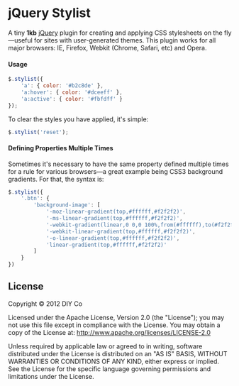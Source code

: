 # jQuery Stylist

A tiny <strong>1kb</strong> [jQuery](http://jquery.com) plugin for creating and applying CSS stylesheets on the fly—useful for sites with user-generated themes. This plugin works for all major browsers: IE, Firefox, Webkit (Chrome, Safari, etc) and Opera.

#### Usage

```javascript
$.stylist({
	'a': { color: '#b2c8de' },
	'a:hover': { color: '#dceeff' },
	'a:active': { color: '#fbfdff' }
});
```

To clear the styles you have applied, it's simple:

```javascript
$.stylist('reset');
```

#### Defining Properties Multiple Times

Sometimes it's necessary to have the same property defined multiple times for a rule for various browsers—a great example being CSS3 background gradients. For that, the syntax is:

```javascript
$.stylist({
	'.btn': {
		'background-image': [
			'-moz-linear-gradient(top,#ffffff,#f2f2f2)',
			'-ms-linear-gradient(top,#ffffff,#f2f2f2)',
			'-webkit-gradient(linear,0 0,0 100%,from(#ffffff),to(#f2f2f2))',
			'-webkit-linear-gradient(top,#ffffff,#f2f2f2)',
			'-o-linear-gradient(top,#ffffff,#f2f2f2)',
			'linear-gradient(top,#ffffff,#f2f2f2)'
		]
	}
})
```

## License

Copyright &copy; 2012 DIY Co

Licensed under the Apache License, Version 2.0 (the "License"); you may not use this file except in compliance with the License. You may obtain a copy of the License at: http://www.apache.org/licenses/LICENSE-2.0

Unless required by applicable law or agreed to in writing, software distributed under the License is distributed on an "AS IS" BASIS, WITHOUT WARRANTIES OR CONDITIONS OF ANY KIND, either express or implied. See the License for the specific language governing permissions and limitations under the License.